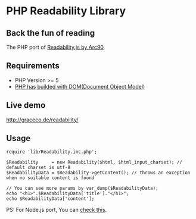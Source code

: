 # PHP Readability Library

## Back the fun of reading

The PHP port of [Readability.js by Arc90](http://code.google.com/p/arc90labs-readability/).


## Requirements

* PHP Version >= 5
* [PHP has builded with DOM(Document Object Model)](http://www.php.net/manual/en/book.dom.php)


## Live demo 

http://graceco.de/readability/


## Usage

```
require 'lib/Readability.inc.php';

$Readability     = new Readability($html, $html_input_charset); // default charset is utf-8
$ReadabilityData = $Readability->getContent(); // throws an exception when no suitable content is found

// You can see more params by var_dump($ReadabilityData);
echo "<h1>".$ReadabilityData['title']."</h1>";
echo $ReadabilityData['content'];
```



PS: For Node.js port, You can [check this](https://github.com/arrix/node-readability/).

